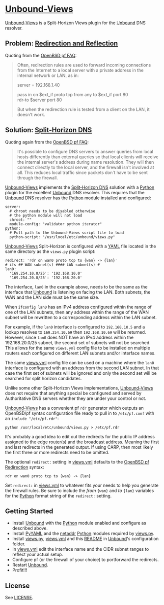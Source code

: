 # [Unbound-Views][]

[Unbound-Views][] is a Split-Horizon Views plugin for the [Unbound][] DNS
resolver.

## Problem: [Redirection and Reflection][Reflection]

Quoting from the [OpenBSD pf FAQ][Reflection]:

> Often, redirection rules are used to forward incoming connections from
> the Internet to a local server with a private address in the internal
> network or LAN, as in:
>
>	server = 192.168.1.40
>
>	pass in on $ext_if proto tcp from any to $ext_if port 80 \
>	    rdr-to $server port 80
>
> But when the redirection rule is tested from a client on the LAN, it
> doesn't work.

## Solution: [Split-Horizon DNS][]

Quoting again from the [OpenBSD pf FAQ][Split-Horizon DNS]:

> It's possible to configure DNS servers to answer queries from local hosts
> differently than external queries so that local clients will receive the
> internal server's address during name resolution. They will then connect
> directly to the local server, and the firewall isn't involved at all.
> This reduces local traffic since packets don't have to be sent through
> the firewall.

[Unbound-Views][] implements the [Split-Horizon DNS][] solution with a
[Python][] plugin for the excellent [Unbound][] DNS resolver. This requires
that the [Unbound][] DNS resolver has the [Python][] module installed and
configured:

	server:
	  # chroot needs to be disabled otherwise
	  # the python module will not load
	  chroot: ""
	  module-config: "validator python iterator"
	python:
	  # Full path to the Unbound-Views script file to load
	  python-script: "/usr/local/etc/unbound/views.py"

[Unbound-Views][] Split-Horizon is configured with a [YAML][] file located
in the same directory as the `views.py` plugin script:

	redirect: 'rdr on wan0 proto tcp to {wan} -> {lan}'
	# ifs ## WAN subnet(s) #### LAN subnet(s) #
	lan0:
	  '169.254.10.0/25': '192.168.10.0'
	  '169.254.20.0/25': '192.168.20.0'

The interface, `lan0` in the example above, needs to be the same as the
interface that [Unbound][] is listening on facing the LAN. Both subnets,
the WAN and the LAN side must be the same size.

When `ifconfig lan0` has an IPv4 address configured within the range of
one of the LAN subnets, then any address within the range of the WAN
subnet will be rewritten to a corresponding address within the LAN subnet.

For example, if the `lan0` interface is configured to `192.168.10.5` and a
lookup resolves to `169.254.10.69` then `192.168.10.69` will be returned.
However, since `lan0` does NOT have an IPv4 address within the
192.168.20.0/25 subnet, the second set of subnets will not be searched.
This allows for the same `views.yml` config file to be installed on
multiple routers each configured on different LAN subnets and/or interface
names.

The same [views.yml][] config file can be used on a machine where the
`lan0` interface is configured with an address from the second LAN subnet.
In that case the first set of subnets will be ignored and only the second
set will be searched for split horizon candidates.

Unlike some other Split-Horizon Views implementations, [Unbound-Views][]
does not require that anything special be configured and served by
Authoritative DNS servers whether they are under your control or not.

[Unbound-Views][] has a convenient pf `rdr` generator which outputs an
OpenBSD/pf syntax configuration file ready to pull in to `/etc/pf.conf`
with an `include "/etc/pf.rdr"`:

	python /usr/local/etc/unbound/views.py > /etc/pf.rdr

It's probably a good idea to edit out the redirects for the public IP
address assigned to the edge router(s) and the broadcast address.  Meaning
the first and last redirects in the generated output.  If using CARP, then
most likely the first three or more redirects need to be omitted.

The optional `redirect:` setting in [views.yml][] defaults to the
[OpenBSD pf Redirection][Redirection] syntax:

	rdr on wan0 proto tcp to {wan} -> {lan}

Set `redirect:` in [views.yml][] to whatever fits your needs to help you
generate the firewall rules.  Be sure to include the _from_ `{wan}` and
_to_ `{lan}` variables for the [Python][] format string of the `redirect:`
setting.

## Getting Started

* Install [Unbound][] with the [Python][] module enabled and configure as
  described above.
* Install [PyYAML][] and the [netaddr][] [Python][] modules required by
  [views.py][].
* Install [views.py][], [views.yml][] and this [README][] in [Unbound][]'s
  configuration folder.
* In [views.yml][] edit the interface name and the CIDR subnet ranges to
  reflect your actual setup.
* Configure pf (or the firewall of your choice) to portforward the redirects.
* Restart [Unbound][].
* Profit!!!

## License

See [LICENSE](https://GitHub.com/yds/unbound-views/blob/master/LICENSE.md "BSD3CLAUSE").

[Redirection]:http://www.OpenBSD.org/faq/pf/rdr.html "PF: Redirection (Port Forwarding)"
[Reflection]:http://www.OpenBSD.org/faq/pf/rdr.html#reflect "Redirection and Reflection"
[Split-Horizon DNS]:http://www.OpenBSD.org/faq/pf/rdr.html#splitdns "Split-Horizon DNS"
[Unbound]:http://Unbound.net/ "Unbound is a validating, recursive, and caching DNS resolver"
[Python]:https://www.Python.org/ "Python is a great object-oriented, interpreted, and interactive programming language"
[netaddr]:https://PyPi.Python.org/pypi/netaddr "Pythonic manipulation of IPv4, IPv6, CIDR, EUI and MAC network addresses"
[PyYAML]:http://www.PyYAML.org/ "YAML Ain't Markup Language"
[YAML]:http://www.YAML.org/ "YAML Ain't Markup Language"
[README]:https://GitHub.com/yds/unbound-views/blob/master/README.md
[views.py]:https://GitHub.com/yds/unbound-views/blob/master/views.py
[views.yml]:https://GitHub.com/yds/unbound-views/blob/master/views.yml
[Unbound-Views]:https://GitHub.com/yds/unbound-views/ "Split-Horizon Views plugin for the Unbound DNS resolver"
